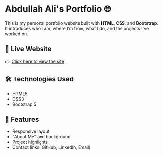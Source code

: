 # Abdullah Ali's Portfolio 🌐

This is my personal portfolio website built with **HTML**, **CSS**, and **Bootstrap**. It introduces who I am, where I’m from, what I do, and the projects I've worked on.

## 🔗 Live Website

👉 [Click here to view the site](https://abdullahali785.github.io/Portfolio/)

## 🛠️ Technologies Used

- HTML5  
- CSS3  
- Bootstrap 5

## 📂 Features

- Responsive layout  
- "About Me" and background  
- Project highlights  
- Contact links (GitHub, LinkedIn, Email)
